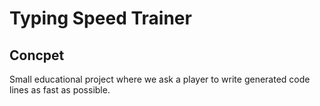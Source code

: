 # Typing Speed Trainer

## Concpet
Small educational project where we ask a player to write generated code lines as fast as possible.
